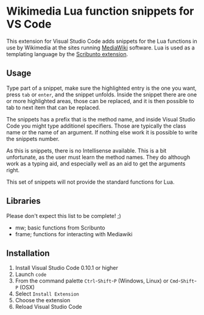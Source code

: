 # Wikimedia Lua function snippets for VS Code

This extension for Visual Studio Code adds snippets for the Lua functions in use by Wikimedia at the sites running [MediaWiki](http://www.mediawiki.org) software. Lua is used as a templating language by the [Scribunto extension](https://www.mediawiki.org/wiki/Extension:Scribunto).

## Usage
Type part of a snippet, make sure the highlighted entry is the one you want, press `tab` or `enter`, and the snippet unfolds. Inside the snippet there are one or more highlighted areas, those can be replaced, and it is then possible to tab to next item that can be replaced.

The snippets has a prefix that is the method name, and inside Visual Studio Code you might type additionel specifiers. Those are typically the class name or the name of an argument. If nothing else work it is possible to write the snippets number.

As this is snippets, there is no Intellisense available. This is a bit unfortunate, as the user must learn the method names. They do although work as a typing aid, and especially well as an aid to get the arguments right.

This set of snippets will not provide the standard functions for Lua.

## Libraries
Please don't expect this list to be complete! ;)

 - mw; basic functions from Scribunto
 - frame; functions for interacting with Mediawiki
 
## Installation

1. Install Visual Studio Code 0.10.1 or higher
2. Launch `code`
3. From the command palette `Ctrl`-`Shift`-`P` (Windows, Linux) or `Cmd`-`Shift`-`P` (OSX)
4. Select `Install Extension`
5. Choose the extension
6. Reload Visual Studio Code
